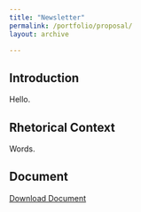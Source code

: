 ```yaml
---
title: "Newsletter"
permalink: /portfolio/proposal/
layout: archive

---
```


## Introduction
Hello.

## Rhetorical Context
Words.

## Document
[Download Document](/assets/documents/L3_krosenthal.docx)
